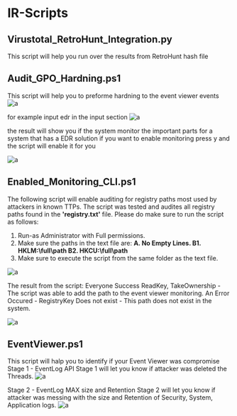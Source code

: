 # IR-Scripts

## Virustotal_RetroHunt_Integration.py
This script will help you run over the results from RetroHunt hash file 

## Audit_GPO_Hardning.ps1
 This script will help you to preforme hardning to the event viewer events
![a](https://github.com/ghosts621/IR-Scripts/blob/main/image/main.png)

 for example input edr in the input section 
![a](https://github.com/ghosts621/IR-Scripts/blob/main/image/edr.png)

 the result will show you if the system monitor the important parts for a system that has a EDR solution
 if you want to enable monitoring press y and the script will enable it for you 

![a](https://github.com/ghosts621/IR-Scripts/blob/main/image/edr1.png)


## Enabled_Monitoring_CLI.ps1
 The following script will enable auditing for registry paths most used by attackers in known TTPs.
 The script was tested and audites all registry paths found in the **'registry.txt'** file.
 Please do make sure to run the script as follows:
  1.  Run-as Administrator with Full permissions.
  2.  Make sure the paths in the text file are:
  **A. No Empty Lines.
  B1. HKLM:\full\path
  B2. HKCU:\full\path**
  3.  Make sure to execute the script from the same folder as the text file.

![a](https://github.com/ghosts621/IR-Scripts/blob/main/image/registry_main.png)

 The result from the script:
 Everyone Success  ReadKey, TakeOwnership - The script was able to add the path to the event viewer monitoring.
 An Error Occured - RegistryKey Does not exist - This path does not exist in the system.

![a](https://github.com/ghosts621/IR-Scripts/blob/main/image/registry_Result.png)

## EventViewer.ps1
This script will halp you to identify if your Event Viewer was compromise
Stage 1 - EventLog API
Stage 1 will let you know if attacker was deleted the Threads.
![a](https://github.com/ghosts621/IR-Scripts/blob/main/image/EventV_stage1.png)

Stage 2 - EventLog MAX size and Retention
Stage 2 will let you know if attacker was messing with the size and Retention of Security, System, Application logs.
![a](https://github.com/ghosts621/IR-Scripts/blob/main/image/EventV_stage2.png)





